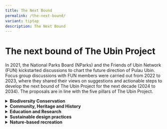 ```yaml
---
title: The Next Bound
permalink: /the-next-bound/
variant: tiptap
description: The Next Bound
---
```

<h1><strong>The next bound of The Ubin Project</strong></h1>
<p>In 2021, the National Parks Board (NParks) and the Friends of Ubin Network
(FUN) kickstarted discussions to chart the future direction of Pulau Ubin.
Focus group discussions with FUN members were carried out from 2022 to
2023, where they shared their views on suggestions and actionable steps
to develop the next bound of The Ubin Project for the next decade (2024
to 2034). The proposals are in line with the five pillars of The Ubin Project.&nbsp;</p>
<div data-type="detailGroup" class="isomer-accordion isomer-accordion-white">
<details class="isomer-details">
<summary><strong>Biodiversity Conservation</strong>
</summary>
<div data-type="detailsContent" class="isomer-details-content">
<p><u>Reforestation and forest enrichment programmes&nbsp;&nbsp;</u>
</p>
<p>As part of the Nature Conservation Masterplan, NParks will continue its
reforestation efforts in Pulau Ubin. In 2024, more than 4,500 trees of
over 150 native species will be planted progressively across 18 sites.
They include the Critically Endangered Singapore Kopsia (Kopsia singapurensis),
Pauh Damar (Mangifera pentandra) and Sea Trumpet (Cordia subcordata).&nbsp;</p>
<p><u>Introduction of Cinnamon Bush Frog</u>
</p>
<p>The native Cinnamon Bush Frog (<em>Nyctixalus pictus</em>) is a nocturnal
species that mainly lives in terrestrial forests and breeds in phytotelms,
currently listed as Vulnerable in the Singapore Red Data Book. It can be
found in the Bukit Timah and Central Catchment Nature Reserves and their
surrounding Nature Parks. Species recovery efforts will be extended to
Pulau Ubin in 2024, where tadpoles will be collected from mainland Singapore
and introduced to suitable habitats at Pulau Ubin. This will additionally
provide insights into the condition of Ubin’s habitats.</p>
<p></p>
<div class="isomer-image-wrapper">
<img style="width: 60%;" height="auto" width="100%" alt="Freshwater Habitat" src="/images/freshwhabitate.jpg">
</div>
<blockquote>
<p><sup><sub>A freshwater habitat at Thomson Nature Park</sub></sup>
</p>
</blockquote>
<p></p>
<div class="isomer-image-wrapper">
<img style="width: 100%" height="auto" width="100%" alt="Cinnamon Bush Frog" src="/images/cinbullfrog.jpg">
</div>
<blockquote>
<p><sup><sub>A gravid Cinnamon Bush Frog with a belly full of eggs (Photo Credit: Noel Thomas)</sub></sup>
</p>
</blockquote>
<p><u>Mangrove biodiversity survey&nbsp;</u>
</p>
<p>A new in-depth survey of mangroves will be carried out to gather data
on the biodiversity of Pulau Ubin’s mangroves, particularly those in the
central part of the island which constitute the largest contiguous mangrove
area in Singapore. This survey is supported by OCBC as part of their contribution
to the development of the OCBC Mangrove Park at Pulau Ubin. This will help
chart the course for NParks’ future conservation plans on the island and
beyond.</p>
</div>
</details>
<details class="isomer-details">
<summary><strong>Community, Heritage and History&nbsp;</strong>
</summary>
<div data-type="detailsContent" class="isomer-details-content">
<p><u>Establishment of dedicated Kampung House Restoration Programme&nbsp;</u>
</p>
<p>To adopt a more concerted approach to existing efforts to conserve the
rich cultural heritage of Pulau Ubin, NParks will be implementing a dedicated <strong><a href="https://www.nparks.gov.sg/pulau-ubin/the-ubin-project/ura-design-guidelines-for-kampung-restorations" rel="noopener noreferrer nofollow" target="_blank">Kampung House Restoration Programme</a></strong>.
The programme will commence next year with the restoration of five vacant
non-residential kampung houses for community and commercial use.&nbsp;
<br>In an effort to retain the rustic look of the kampung NParks would be
guided by URA Design Guidelines for Kampung Restorations. Click on link
to find out more!
<br>
<br><u>Partner Institutes of Higher Learning (IHLs) to initiate student projects on Pulau Ubin’s rich cultural heritage</u>
</p>
<p>To further document Pulau Ubin’s rich heritage and history, NParks intends
to partner IHLs to initiate student projects on the island. The projects
will aim to showcase Pulau Ubin’s rich cultural heritage and history.</p>
<div class="isomer-image-wrapper">
<img style="width: 100%" height="auto" width="100%" alt="TSP" src="/images/TSP.jpg">
</div>
<p></p>
<div class="isomer-image-wrapper">
<img style="width: 100%" height="auto" width="100%" alt="Kamariah House" src="/images/kamariah.jpg">
</div>
</div>
</details>
<details class="isomer-details">
<summary><strong>Education and Research</strong>
</summary>
<div data-type="detailsContent" class="isomer-details-content">
<p><u>Nurturing the next generation through the Ubin School initiative</u>
</p>
<p>NParks is rolling out the Ubin School initiative in partnership with Outward
Bound Singapore (OBS) and with the support of various primary and secondary
schools. This initiative will feature a suite of programmes based at the
Ubin Living Lab &nbsp;that incorporate projects under The Ubin Project,
involve the Pulau Ubin community, and celebrate the island’s rich natural
and cultural heritage. The programmes aim to promote environmental education
and stewardship among youths through multi-disciplinary programming and
experiential learning.</p>
<p>In the long run, the Workgroup envisions conducting pilot capacity-building
workshops for teachers and tapping on potential collaborators to run the
programmes and benefit more students.</p>
<p></p>
<div class="isomer-image-wrapper">
<img style="width: 100%" height="auto" width="100%" alt="Ubin School Framework" src="/images/Ubin_School_Framework.jpg">
</div>
</div>
</details>
<details class="isomer-details">
<summary><strong>Sustainable design practices&nbsp;</strong>
</summary>
<div data-type="detailsContent" class="isomer-details-content">
<p>NParks will continue to work with EMA and EDP Renewables to extend the
Micro-Grid beyond the main village to Kampong Sungei Durian to benefit
13 additional households. The use of solar power at Ubin will provide the
villagers with a clean source of energy and lower the island’s carbon footprint,
helping to contribute towards climate change mitigation.</p>
<p></p>
<div class="isomer-image-wrapper">
<img style="width: 100%" height="auto" width="100%" alt="Microgrid" src="/images/microgrid.jpg">
</div>
</div>
</details>
<details class="isomer-details">
<summary><strong>Nature-based recreation</strong>
</summary>
<div data-type="detailsContent" class="isomer-details-content">
<p></p>
</div>
</details>
</div>
<p></p>